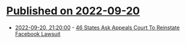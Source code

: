 # [Published on 2022-09-20](index.md)

* [2022-09-20, 21:20:00](https://yro.slashdot.org/story/22/09/20/1744204/46-states-ask-appeals-court-to-reinstate-facebook-lawsuit?utm_source=rss1.0mainlinkanon&utm_medium=feed) - [46 States Ask Appeals Court To Reinstate Facebook Lawsuit](https://yro.slashdot.org/story/22/09/20/1744204/46-states-ask-appeals-court-to-reinstate-facebook-lawsuit?utm_source=rss1.0mainlinkanon&utm_medium=feed)
